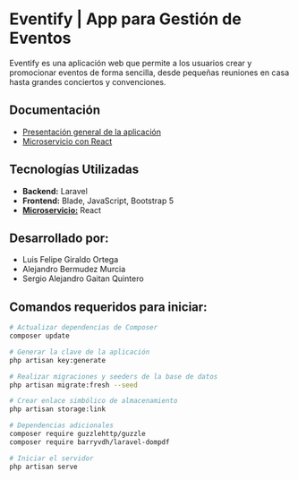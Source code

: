 # Eventify | App para Gestión de Eventos

Eventify es una aplicación web que permite a los usuarios crear y promocionar eventos de forma sencilla, desde pequeñas reuniones en casa hasta grandes conciertos y convenciones.

## Documentación

- [Presentación general de la aplicación](https://docs.google.com/document/d/16DYdFm3wAC0813IsD3SZrFxFU53xAbaBKwPDLM85pvM/edit?usp=sharing)
- [Microservicio con React](https://github.com/astrxnomo/microservice-eventify-app.git)

## Tecnologías Utilizadas

- **Backend:** Laravel
- **Frontend:** Blade, JavaScript, Bootstrap 5
- [**Microservicio:**](https://github.com/astrxnomo/microservice-eventify-app.git) React

## Desarrollado por:

- Luis Felipe Giraldo Ortega
- Alejandro Bermudez Murcia
- Sergio Alejandro Gaitan Quintero

## Comandos requeridos para iniciar:

```bash
# Actualizar dependencias de Composer
composer update

# Generar la clave de la aplicación
php artisan key:generate

# Realizar migraciones y seeders de la base de datos
php artisan migrate:fresh --seed

# Crear enlace simbólico de almacenamiento
php artisan storage:link

# Dependencias adicionales
composer require guzzlehttp/guzzle
composer require barryvdh/laravel-dompdf

# Iniciar el servidor
php artisan serve
```
